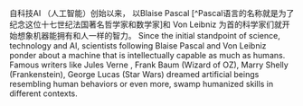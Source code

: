 自科技AI （人工智能）创始以来， 以Blaise Pascal [^Pascal语言的名称就是为了纪念这位十七世纪法国著名哲学家和数学家]和 Von Leibniz 为首的科学家们就开始想象机器能拥有和人一样的智力。
Since the initial standpoint of science, technology and AI, scientists following Blaise Pascal and Von Leibniz ponder about a machine that is intellectually capable as much as humans. Famous writers like Jules
Verne , Frank Baum (Wizard of OZ), Marry Shelly (Frankenstein), George Lucas (Star Wars) dreamed artificial beings resembling human behaviors or even more, swamp humanized skills in different contexts.
 
